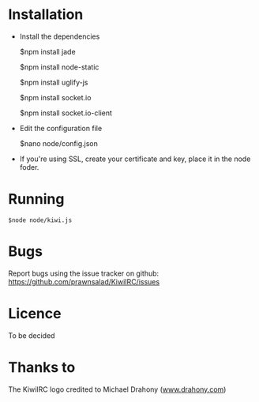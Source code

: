 # Installation

* Install the dependencies

    $npm install jade

    $npm install node-static

    $npm install uglify-js

    $npm install socket.io

    $npm install socket.io-client
    
* Edit the configuration file

    $nano node/config.json
    
* If you're using SSL, create your certificate and key, place it in the node foder.

# Running 
    $node node/kiwi.js

# Bugs
Report bugs using the issue tracker on github: https://github.com/prawnsalad/KiwiIRC/issues

# Licence

To be decided


# Thanks to
The KiwiIRC logo credited to Michael Drahony (www.drahony.com)